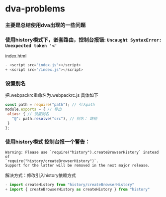 # dva-problems

### 主要是总结使用dva出现的一些问题

### 使用history模式下，嵌套路由，控制台报错: ```Uncaught SyntaxError: Unexpected token '<'```

index.html

```javascript
- <script src="index.js"></script>
+ <script src="/index.js"></script>
```

### 设置别名

 把.webpackrc重命名为.webpackrc.js
 具体如下

 ```js
const path = require("path"); // 引入path
module.exports = { // 导出
  alias: { // 设置别名
    "@": path.resolve("src"), // 别名： 路径
  }
};
 ```



### 使用history模式 控制台报一个警告： 

```shell
Warning: Please use `require("history").createBrowserHistory` instead of 
`require("history/createBrowserHistory")`. 
Support for the latter will be removed in the next major release.
```

解决方式：修改引入history依赖方式

```javascript
- import createHistory from "history/createBrowserHistory"
+ import { createBrowserHistory as createHistory } from "history"
```



